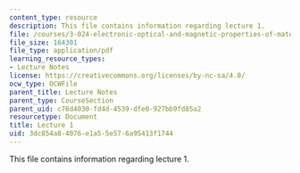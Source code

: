 ```yaml
---
content_type: resource
description: This file contains information regarding lecture 1.
file: /courses/3-024-electronic-optical-and-magnetic-properties-of-materials-spring-2013/3dc854a84076e1a55e576a95413f1744_MIT3_024S13_2012lec1.pdf
file_size: 164301
file_type: application/pdf
learning_resource_types:
- Lecture Notes
license: https://creativecommons.org/licenses/by-nc-sa/4.0/
ocw_type: OCWFile
parent_title: Lecture Notes
parent_type: CourseSection
parent_uid: c76d4030-fd4d-4539-dfe0-927bb9fd85a2
resourcetype: Document
title: Lecture 1
uid: 3dc854a8-4076-e1a5-5e57-6a95413f1744
---
```

This file contains information regarding lecture 1.